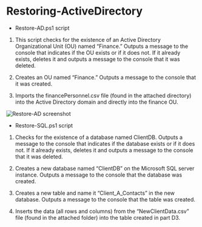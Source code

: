 # Restoring-ActiveDirectory

- Restore-AD.ps1 script

1. This script checks for the existence of an Active Directory Organizational Unit (OU) named “Finance.” Outputs a message to the console that indicates if the OU exists or if it does not. If it already exists, deletes it and outputs a message to the console that it was deleted.

2.  Creates an OU named “Finance.” Outputs a message to the console that it was created.

3.  Imports the financePersonnel.csv file (found in the attached directory) into the Active Directory domain and directly into the finance OU.

![Restore-AD screenshot](https://github.com/user-attachments/assets/d23a9ed3-a4b4-4a48-9526-72ced85b13f1)


- Restore-SQL.ps1 script
  
1. Checks for the existence of a database named ClientDB. Outputs a message to the console that indicates if the database exists or if it does not. If it already exists, deletes it and outputs a message to the console that it was deleted.

2.  Creates a new database named “ClientDB” on the Microsoft SQL server instance. Outputs a message to the console that the database was created.

3.  Creates a new table and name it “Client_A_Contacts” in the new database. Outputs a message to the console that the table was created.

4.  Inserts the data (all rows and columns) from the “NewClientData.csv” file (found in the attached folder) into the table created in part D3.
